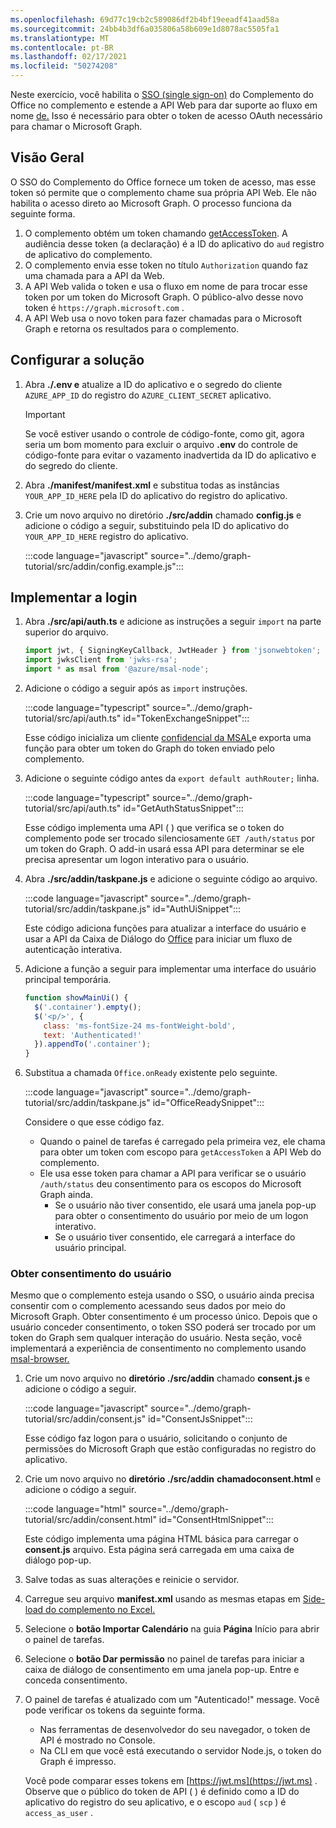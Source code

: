```yaml
---
ms.openlocfilehash: 69d77c19cb2c589086df2b4bf19eeadf41aad58a
ms.sourcegitcommit: 24bb4b3df6a035806a58b609e1d8078ac5505fa1
ms.translationtype: MT
ms.contentlocale: pt-BR
ms.lasthandoff: 02/17/2021
ms.locfileid: "50274208"
---
```

<!-- markdownlint-disable MD002 MD041 -->

Neste exercício, você habilita o [SSO (single sign-on)](https://docs.microsoft.com/office/dev/add-ins/develop/sso-in-office-add-ins) do Complemento do Office no complemento e estende a API Web para dar suporte ao fluxo em nome [de.](https://docs.microsoft.com/azure/active-directory/develop/v2-oauth2-on-behalf-of-flow) Isso é necessário para obter o token de acesso OAuth necessário para chamar o Microsoft Graph.

## <a name="overview"></a>Visão Geral

O SSO do Complemento do Office fornece um token de acesso, mas esse token só permite que o complemento chame sua própria API Web. Ele não habilita o acesso direto ao Microsoft Graph. O processo funciona da seguinte forma.

1. O complemento obtém um token chamando [getAccessToken](https://docs.microsoft.com/javascript/api/office-runtime/officeruntime.auth?view=common-js#getaccesstoken-options-). A audiência desse token (a declaração) é a ID do aplicativo do `aud` registro de aplicativo do complemento.
1. O complemento envia esse token no título `Authorization` quando faz uma chamada para a API da Web.
1. A API Web valida o token e usa o fluxo em nome de para trocar esse token por um token do Microsoft Graph. O público-alvo desse novo token é `https://graph.microsoft.com` .
1. A API Web usa o novo token para fazer chamadas para o Microsoft Graph e retorna os resultados para o complemento.

## <a name="configure-the-solution"></a>Configurar a solução

1. Abra **./.env e** atualize a ID do aplicativo e o segredo do cliente `AZURE_APP_ID` do registro do `AZURE_CLIENT_SECRET` aplicativo.

    > [!IMPORTANT]
    > Se você estiver usando o controle de código-fonte, como git, agora seria um bom momento para excluir o arquivo **.env** do controle de código-fonte para evitar o vazamento inadvertida da ID do aplicativo e do segredo do cliente.

1. Abra **./manifest/manifest.xml** e substitua todas as instâncias `YOUR_APP_ID_HERE` pela ID do aplicativo do registro do aplicativo.

1. Crie um novo arquivo no diretório **./src/addin** chamado **config.js** e adicione o código a seguir, substituindo pela ID do aplicativo do `YOUR_APP_ID_HERE` registro do aplicativo.

    :::code language="javascript" source="../demo/graph-tutorial/src/addin/config.example.js":::

## <a name="implement-sign-in"></a>Implementar a login

1. Abra **./src/api/auth.ts** e adicione as instruções a seguir `import` na parte superior do arquivo.

    ```typescript
    import jwt, { SigningKeyCallback, JwtHeader } from 'jsonwebtoken';
    import jwksClient from 'jwks-rsa';
    import * as msal from '@azure/msal-node';
    ```

1. Adicione o código a seguir após as `import` instruções.

    :::code language="typescript" source="../demo/graph-tutorial/src/api/auth.ts" id="TokenExchangeSnippet":::

    Esse código inicializa um cliente [confidencial da MSAL](https://github.com/AzureAD/microsoft-authentication-library-for-js/blob/dev/lib/msal-node/docs/initialize-confidential-client-application.md)e exporta uma função para obter um token do Graph do token enviado pelo complemento.

1. Adicione o seguinte código antes da `export default authRouter;` linha.

    :::code language="typescript" source="../demo/graph-tutorial/src/api/auth.ts" id="GetAuthStatusSnippet":::

    Esse código implementa uma API ( ) que verifica se o token do complemento pode ser trocado silenciosamente `GET /auth/status` por um token do Graph. O add-in usará essa API para determinar se ele precisa apresentar um logon interativo para o usuário.

1. Abra **./src/addin/taskpane.js** e adicione o seguinte código ao arquivo.

    :::code language="javascript" source="../demo/graph-tutorial/src/addin/taskpane.js" id="AuthUiSnippet":::

    Este código adiciona funções para atualizar a interface do usuário e usar a API da Caixa de Diálogo do [Office](https://docs.microsoft.com/office/dev/add-ins/develop/dialog-api-in-office-add-ins) para iniciar um fluxo de autenticação interativa.

1. Adicione a função a seguir para implementar uma interface do usuário principal temporária.

    ```javascript
    function showMainUi() {
      $('.container').empty();
      $('<p/>', {
        class: 'ms-fontSize-24 ms-fontWeight-bold',
        text: 'Authenticated!'
      }).appendTo('.container');
    }
    ```

1. Substitua a chamada `Office.onReady` existente pelo seguinte.

    :::code language="javascript" source="../demo/graph-tutorial/src/addin/taskpane.js" id="OfficeReadySnippet":::

    Considere o que esse código faz.

    - Quando o painel de tarefas é carregado pela primeira vez, ele chama para obter um token com escopo para `getAccessToken` a API Web do complemento.
    - Ele usa esse token para chamar a API para verificar se o usuário `/auth/status` deu consentimento para os escopos do Microsoft Graph ainda.
        - Se o usuário não tiver consentido, ele usará uma janela pop-up para obter o consentimento do usuário por meio de um logon interativo.
        - Se o usuário tiver consentido, ele carregará a interface do usuário principal.

### <a name="getting-user-consent"></a>Obter consentimento do usuário

Mesmo que o complemento esteja usando o SSO, o usuário ainda precisa consentir com o complemento acessando seus dados por meio do Microsoft Graph. Obter consentimento é um processo único. Depois que o usuário conceder consentimento, o token SSO poderá ser trocado por um token do Graph sem qualquer interação do usuário. Nesta seção, você implementará a experiência de consentimento no complemento usando [msal-browser.](https://github.com/AzureAD/microsoft-authentication-library-for-js/tree/dev/lib/msal-browser)

1. Crie um novo arquivo no **diretório ./src/addin** chamado **consent.js** e adicione o código a seguir.

    :::code language="javascript" source="../demo/graph-tutorial/src/addin/consent.js" id="ConsentJsSnippet":::

    Esse código faz logon para o usuário, solicitando o conjunto de permissões do Microsoft Graph que estão configuradas no registro do aplicativo.

1. Crie um novo arquivo no **diretório ./src/addin** **chamadoconsent.html** e adicione o código a seguir.

    :::code language="html" source="../demo/graph-tutorial/src/addin/consent.html" id="ConsentHtmlSnippet":::

    Este código implementa uma página HTML básica para carregar o **consent.js** arquivo. Esta página será carregada em uma caixa de diálogo pop-up.

1. Salve todas as suas alterações e reinicie o servidor.

1. Carregue seu arquivo **manifest.xml** usando as mesmas etapas em [Side-load do complemento no Excel.](02-create-app.md#side-load-the-add-in-in-excel)

1. Selecione o **botão Importar Calendário** na guia **Página** Início para abrir o painel de tarefas.

1. Selecione o **botão Dar permissão** no painel de tarefas para iniciar a caixa de diálogo de consentimento em uma janela pop-up. Entre e conceda consentimento.

1. O painel de tarefas é atualizado com um "Autenticado!" message. Você pode verificar os tokens da seguinte forma.

    - Nas ferramentas de desenvolvedor do seu navegador, o token de API é mostrado no Console.
    - Na CLI em que você está executando o servidor Node.js, o token do Graph é impresso.

    Você pode comparar esses tokens em [https://jwt.ms](https://jwt.ms) . Observe que o público do token de API ( ) é definido como a ID do aplicativo do registro do seu aplicativo, e o escopo `aud` ( `scp` ) é `access_as_user` .

